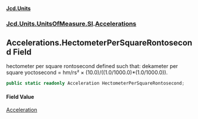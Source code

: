 #### [Jcd.Units](index.md 'index')
### [Jcd.Units.UnitsOfMeasure.SI](Jcd.Units.UnitsOfMeasure.SI.md 'Jcd.Units.UnitsOfMeasure.SI').[Accelerations](Accelerations.md 'Jcd.Units.UnitsOfMeasure.SI.Accelerations')

## Accelerations.HectometerPerSquareRontosecond Field

hectometer per square rontosecond defined such that: dekameter per square yoctosecond = hm/rs² × (10.0)/((1.0/1000.0)*(1.0/1000.0)).

```csharp
public static readonly Acceleration HectometerPerSquareRontosecond;
```

#### Field Value
[Acceleration](Acceleration.md 'Jcd.Units.UnitTypes.Acceleration')